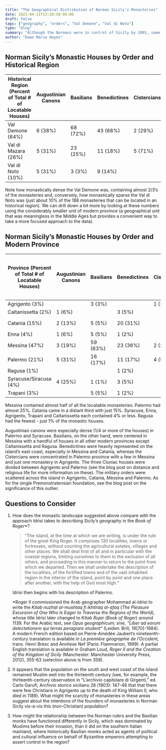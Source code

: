 ```yaml
---
title: "The Geographical Distribution of Norman Sicily's Monasteries"
date: 2021-04-11T13:20:58-05:00
draft: false
tags: ["geography", "orders", "Val Demone", "Val di Noto"]
type: "blog"
summary: "Although the Normans were in control of Sicily by 1091, some 83% of the society's monasteries were located in just 3 regions, the modern provinces of Messina, Palermo and Catania"
author: "Dawn Marie Hayes"
---
```


## Norman Sicily’s Monastic Houses by Order and Historical Region

| Historical Region (Percent of Total # of Locatable Houses) | Augustinian Canons | Basilians | Benedictines | Cistercians | Cluniacs | Hospital of St. Lazarus of Jerusalem | Knights of the Hospital of St. John of Jerusalem | Knights of the Hospital of St. Lazarus of Jerusalem | Knights Templar | Premonstratensian Canons |
|---|---|---|---|---|---|---|---|---|---|---|
| Val Demone (64%) | 6 (38%) | 68 (72%) | 43 (68%) | 2 (29%) |  |  | 1 (50%) |  |  | 1 (100%) |
| Val di Mazara (26%) | 5 (31%) | 23 (25%) | 11 (18%) | 5 (71%) | 3 (100%) |  | 1 (50%) | 1 (100%) |  |  |
| Val di Noto (10%) | 5 (31%) | 3 (3%) | 9 (14%) |  |  |  |  |  | 1 (100%) |  |

Note how monastically dense the Val Demone was, containing almost 2/3’s of the monasteries and, conversely, how monastically sparse the Val di Noto was (just about 10% of the 188 monasteries that can be located in an historical region). We can drill down a bit more by looking at these numbers using the considerably smaller unit of modern province (a geographical unit that was meaningless in the Middle Ages but provides a convenient way to take a more focused approach to the data).

## Norman Sicily’s Monastic Houses by Order and Modern Province

| Province (Percent of Total # of Locatable Houses) | Augustinian Canons | Basilians | Benedictines | Cistercians | Cluniacs | Hospital of St. Lazarus of Jerusalem | Knights of the Hospital of St. John of Jerusalem | Knights of the Hospital of St. Lazarus of Jerusalem | Knights Templar | Premonstratensian Canons |
|---|---|---|---|---|---|---|---|---|---|---|
| Agrigento (3%) |  | 3 (3%) |  | 1 (14%) | 1 (34%) |  |  | 1 (100%) |  |  |
| Caltanissetta (2%) | 1 (6%) |  | 3 (5%) |  |  |  |  |  |  |  |
| Catania (15%) | 2 (13%) | 5 (5%) | 20 (31%) |  |  |  |  |  | 1 (100%) |  |
| Enna (4%) | 1 (6%) | 5 (5%) | 1 (2%) |  |  |  |  |  |  |  |
| Messina (47%) | 3 (19%) | 59 (63%) | 23 (36%) | 2 (29%) |  |  | 1 (50%) |  |  |  |
| Palermo (21%) | 5 (31%) | 16 (17%) | 11 (17%) | 4 (57%) | 2 (66%) |  | 1 (50%) |  |  | 1 (100%) |
| Ragusa (1%) |  |  | 1 (2%) |  |  |  |  |  |  |  |
| Syracuse/Siracusa (4%) | 4 (25%) | 1 (1%) | 3 (5%) |  |  |  |  |  |  |  |
| Trapani (3%) |  | 5 (5%) | 1 (2%) |  |  |  |  |  |  |  |

Messina contained almost half of all the locatable monasteries. Palermo had almost 25%. Catania came in a distant third with just 15%. Syracuse, Enna, Agrigento, Trapani and Caltanissetta each contained 4% or less. Ragusa had the fewest - just 1% of the monastic houses.

Augustinian canons were especially dense (1/4 or more of the houses) in Palermo and Syracuse. Basilians, on the other hand, were centered in Messina with a handful of houses in all other modern provinces except Caltanissetta and Ragusa. Benedictines were heavily represented on the island’s east coast, especially in Messina and Catania, whereas the Cistercians were concentrated in Palermo province with a few in Messina and just one monastery in Agrigento. The three Cluniac houses were divided between Agrigento and Palermo (see the blog post on distance and religious life for more information on these). The military orders were scattered across the island in Agrigento, Catania, Messina and Palermo. As for the single Premonstratensian foundation, see the blog post on the significance of this outlier.

## Questions to Consider

1. How does the monastic landscape suggested above compare with the approach Idrisi takes to describing Sicily’s geography in the _Book of Roger_*?

    >“The island, at the time at which we are writing, is under the rule of the great King Roger. It comprises 130 localities, towns or fortresses, without counting the agricultural estates, villages and other places. We shall deal first of all and in particular with the coastal regions, limiting ourselves to them to the exclusion of all others, and proceeding in this manner to return to the point from which we departed. Then we shall undertake the description of the localities, of the fortified towns and of the vast inhabited region in the interior of the island, point by point and one place after another, with the help of God most high.” 

    Idrisi then begins with his description of Palermo.

    *Roger II commissioned the Arab geographer Mohammad al-Idrisi to write the _Kitab nuzhat al-mushtaq fi ikhtiraq al-afaq_ (_The Pleasure Excursion of One Who Is Eager to Traverse the Regions of the World_), whose title Idrisi later changed to _Kitab Rujar_ (_Book of Roger_) around 1139. For the Arabic text, see _Opus geographicum; sive, “Liber ad eorum delectationem qui terras peragrare student”_ (Leiden: Brill, 19[70]-1984). A modern French edition based on Pierre-Amédée Jaubert’s nineteenth-century translation is available in _La première géographie de l’Occident_, trans. Henri Bresc and Annliese Nef (Paris: Flammarion, 1999). A partial English translation is available in Graham Loud, _Roger II and the Creation of the Kingdom of Sicily_ (Manchester: Manchester University Press, 2012), 355-63 (selection above is from 358).

2. It appears that the population on the south and west coast of the island remained Muslim well into the thirteenth century (see, for example, the thirteenth-century observation in “L’archivio capitolare di Girgenti,” ed. Carlo Garufi, Archivio storico siciliano 28 (1903): 147-48 that that there were few Christians in Agrigento up to the death of King William II, who died in 1189). What might the scarcity of monasteries in these areas suggest about the intentions of the founders of monasteries in Norman Sicily vis-a-vis this (non-Christian) population?

3. How might the relationship between the Norman rulers and the Basilian monks have functioned differently in Sicily, which was dominated by Muslims before their invasion, than it did on the southern Italian mainland, where historically Basilian monks acted as agents of political and cultural influence on behalf of Byzantine emperors attempting to assert control in the region?
